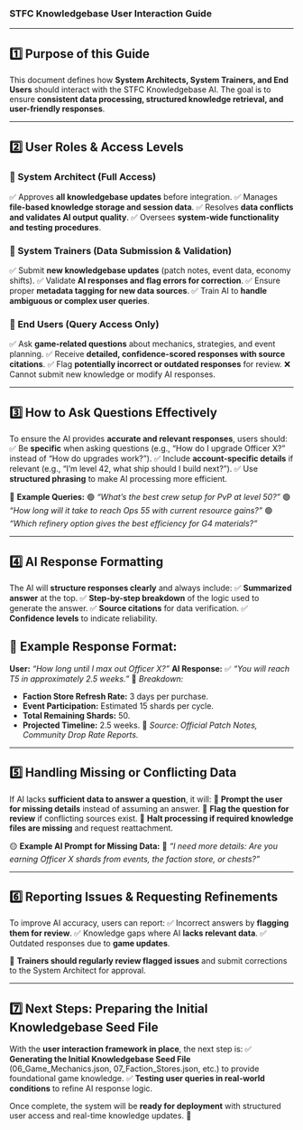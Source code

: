 ### **STFC Knowledgebase User Interaction Guide**

---

## **1️⃣ Purpose of this Guide**
This document defines how **System Architects, System Trainers, and End Users** should interact with the STFC Knowledgebase AI. The goal is to ensure **consistent data processing, structured knowledge retrieval, and user-friendly responses**.

---

## **2️⃣ User Roles & Access Levels**
### **🔹 System Architect (Full Access)**
✅ Approves **all knowledgebase updates** before integration.
✅ Manages **file-based knowledge storage and session data**.
✅ Resolves **data conflicts and validates AI output quality**.
✅ Oversees **system-wide functionality and testing procedures**.

### **🔹 System Trainers (Data Submission & Validation)**
✅ Submit **new knowledgebase updates** (patch notes, event data, economy shifts).
✅ Validate **AI responses and flag errors for correction**.
✅ Ensure proper **metadata tagging for new data sources**.
✅ Train AI to **handle ambiguous or complex user queries**.

### **🔹 End Users (Query Access Only)**
✅ Ask **game-related questions** about mechanics, strategies, and event planning.
✅ Receive **detailed, confidence-scored responses with source citations**.
✅ Flag **potentially incorrect or outdated responses** for review.
❌ Cannot submit new knowledge or modify AI responses.

---

## **3️⃣ How to Ask Questions Effectively**
To ensure the AI provides **accurate and relevant responses**, users should:
✅ Be **specific** when asking questions (e.g., “How do I upgrade Officer X?” instead of “How do upgrades work?”).
✅ Include **account-specific details** if relevant (e.g., “I’m level 42, what ship should I build next?”).
✅ Use **structured phrasing** to make AI processing more efficient.

🚀 **Example Queries:**
🟢 *“What’s the best crew setup for PvP at level 50?”*
🟢 *“How long will it take to reach Ops 55 with current resource gains?”*
🟢 *“Which refinery option gives the best efficiency for G4 materials?”*

---

## **4️⃣ AI Response Formatting**
The AI will **structure responses clearly** and always include:
✅ **Summarized answer** at the top.
✅ **Step-by-step breakdown** of the logic used to generate the answer.
✅ **Source citations** for data verification.
✅ **Confidence levels** to indicate reliability.

🚀 **Example Response Format:**
---
**User:** *“How long until I max out Officer X?”*
**AI Response:**
✅ *“You will reach T5 in approximately 2.5 weeks.”*
📌 *Breakdown:*
   - **Faction Store Refresh Rate:** 3 days per purchase.
   - **Event Participation:** Estimated 15 shards per cycle.
   - **Total Remaining Shards:** 50.
   - **Projected Timeline:** 2.5 weeks.
🔗 *Source: Official Patch Notes, Community Drop Rate Reports.*

---

## **5️⃣ Handling Missing or Conflicting Data**
If AI lacks **sufficient data to answer a question**, it will:
🚨 **Prompt the user for missing details** instead of assuming an answer.
🚨 **Flag the question for review** if conflicting sources exist.
🚨 **Halt processing if required knowledge files are missing** and request reattachment.

🟡 **Example AI Prompt for Missing Data:**
📌 *“I need more details: Are you earning Officer X shards from events, the faction store, or chests?”*

---

## **6️⃣ Reporting Issues & Requesting Refinements**
To improve AI accuracy, users can report:
✅ Incorrect answers by **flagging them for review**.
✅ Knowledge gaps where AI **lacks relevant data**.
✅ Outdated responses due to **game updates**.

🚀 **Trainers should regularly review flagged issues** and submit corrections to the System Architect for approval.

---

## **7️⃣ Next Steps: Preparing the Initial Knowledgebase Seed File**
With the **user interaction framework in place**, the next step is:
✅ **Generating the Initial Knowledgebase Seed File** (06_Game_Mechanics.json, 07_Faction_Stores.json, etc.) to provide foundational game knowledge.
✅ **Testing user queries in real-world conditions** to refine AI response logic.

Once complete, the system will be **ready for deployment** with structured user access and real-time knowledge updates. 🚀

